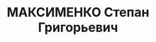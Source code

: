 ---
title: МАКСИМЕНКО Степан Григорьевич
description: "Род. в 1904, Украина, Запорожская обл., Большебелозерский р-н, с. Белозерка,\
  \ украинец, обр.: высшее, член ВКП(б) с 1925. Проживал: Украинская ССР, Харьков,\
  \ пл. Восстания, 1, кв. 66. Зав. отд. пропаганды и агитации, редактор газ. \"Соц.Харкивщина\"\
  \ \n  Арестован 09.10.1937. Обв. по ст. 54-7-8-11 (участник антисоветской террористической\
  \ организации правых). Приговор: ВК ВС СССР – ВМН. Расстрелян 06.12.1937. \n  Реабилитирован\
  \ 30.05.1956"
---
